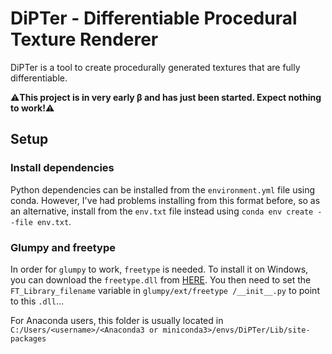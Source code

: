 # DiPTer - Differentiable Procedural Texture Renderer

DiPTer is a tool to create procedurally generated textures that are fully differentiable.
 
 :warning:**This project is in very early β and has just been started. Expect nothing to work!**:warning:
 
 
## Setup

### Install dependencies

Python dependencies can be installed from the `environment.yml` file using conda. However, I've had problems installing from this format before, so as an alternative, install
 from the `env.txt` file instead using `conda env create --file env.txt`.
  
### Glumpy and freetype
In order for `glumpy` to work, `freetype` is needed. To install it on Windows, you can download the `freetype.dll` from 
[HERE](https://github.com/ubawurinna/freetype-windows-binaries/blob/master/win64/freetype.dll). You then need to set the `FT_Library_filename` variable in `glumpy/ext/freetype
/__init__.py` to point to this `.dll`...

For Anaconda users, this folder is usually located in `C:/Users/<username>/<Anaconda3 or miniconda3>/envs/DiPTer/Lib/site-packages`
